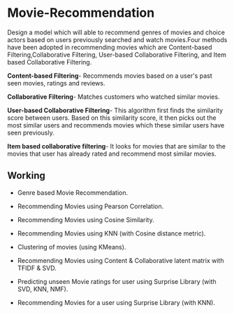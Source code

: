 # Movie-Recommendation
Design a model which will able to recommend genres of movies and choice actors based on users previously searched and watch movies.Four methods have been adopted in recommending movies which are Content-based Filtering,Collaborative Filtering, User-based Collaborative Filtering, and Item based Collaborative Filtering.

**Content-based Filtering**- Recommends movies based on a user's past seen movies, ratings and reviews.

**Collaborative Filtering**- Matches customers who watched similar movies.

**User-based Collaborative Filtering**- This algorithm first finds the similarity score between users. Based on this similarity score, it then picks out the most similar users and recommends movies which these similar users have seen previously.

**Item based collaborative filtering**- It looks for movies that are similar to the movies that user has already rated and recommend most similar movies.

## Working

* Genre based Movie Recommendation.

* Recommending Movies using Pearson Correlation.

* Recommending Movies using Cosine Similarity.

* Recommending Movies using KNN (with Cosine distance metric).

* Clustering of movies (using KMeans).

* Recommending Movies using Content & Collaborative latent matrix with TFIDF & SVD.

* Predicting unseen Movie ratings for user using Surprise Library (with SVD, KNN, NMF).

* Recommending Movies for a user using Surprise Library (with KNN).
